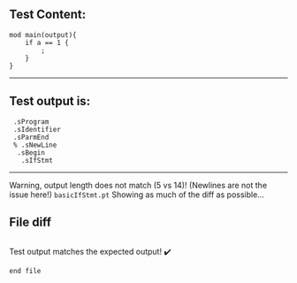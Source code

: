 
Test Content: 
-------------------------
```
mod main(output){
    if a == 1 {
        ;
    }
}
```
------------------------
Test output is: 
-------------------------
```
 .sProgram
 .sIdentifier
 .sParmEnd
 % .sNewLine
  .sBegin
   .sIfStmt

```
------------------------
Warning, output length does not match (5 vs 14)!  (Newlines are not the issue here!) `basicIfStmt.pt`
Showing as much of the diff as possible...

File diff
-------------------------
```diff

```
Test output matches the expected output! :heavy_check_mark:

```
end file
